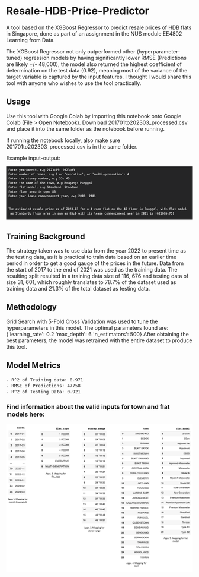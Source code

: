# Resale-HDB-Price-Predictor

A tool based on the XGBoost Regressor to predict resale prices of HDB flats in Singapore, done as part of an assignment in the NUS module EE4802 Learning from Data. 

The XGBoost Regressor not only outperformed other (hyperparameter-tuned) regression models by having significantly lower RMSE (Predictions are likely +/- 48,000), the model also returned the highest coefficient of determination on the test data (0.92), meaning most of the variance of the target variable is captured by the input features. I thought I would share this tool with anyone who wishes to use the tool practically.

## Usage

Use this tool with Google Colab by importing this notebook onto Google Colab (File > Open Notebook). Download 201701to202303_processed.csv and place it into the same folder as the notebook before running. 

If running the notebook locally, also make sure 201701to202303_processed.csv is in the same folder.

Example input-output:

![example](/example_input_output.png)

## Training Background

The strategy taken was to use data from the year 2022 to present time as the testing data, as it is practical to train data based on an earlier time period in order to get a good gauge of the prices in the future. Data from the start of 2017 to the end of 2021 was used as the training data. The resulting split resulted in a training data size of 116, 676 and testing data of size 31, 601, which roughly translates to 78.7% of the dataset used as training data and 21.3% of the total dataset as testing data.

## Methodology

Grid Search with 5-Fold Cross Validation was used to tune the hyperparameters in this model. The optimal parameters found are:
{'learning_rate': 0.2 'max_depth': 6 'n_estimators': 500}
After obtaining the best parameters, the model was retrained with the entire dataset to produce this tool. 

## Model Metrics

```
- R^2 of Training data: 0.971
- RMSE of Predictions: 47758 
- R^2 of Testing Data: 0.921
```
### Find information about the valid inputs for town and flat models here:

![inputs](/valid_inputs.png)
